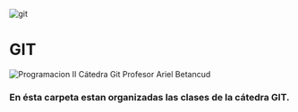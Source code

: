 ![git](https://github.com/user-attachments/assets/727b300f-c609-4605-ac3a-46e38fa4cfa9)

# GIT
![Programacion II Cátedra Git Profesor Ariel Betancud](https://github.com/user-attachments/assets/db9b8bb2-e11d-4ad9-a7af-89d90fe04500)

### En ésta carpeta estan organizadas las clases de la cátedra GIT.
